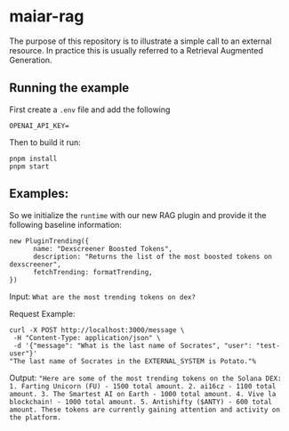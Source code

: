 # maiar-rag

The purpose of this repository is to illustrate a simple call to an external resource.
In practice this is usually referred to a Retrieval Augmented Generation.

## Running the example

First create a `.env` file and add the following

```
OPENAI_API_KEY=
```

Then to build it run:

```
pnpm install
pnpm start
```

## Examples:

So we initialize the `runtime` with our new RAG plugin and provide it the following baseline information:

```
new PluginTrending({
      name: "Dexscreener Boosted Tokens",
      description: "Returns the list of the most boosted tokens on dexscreener",
      fetchTrending: formatTrending,
})
```

Input: `What are the most trending tokens on dex?`

Request Example:

```
curl -X POST http://localhost:3000/message \
 -H "Content-Type: application/json" \
 -d '{"message": "What is the last name of Socrates", "user": "test-user"}'
"The last name of Socrates in the EXTERNAL_SYSTEM is Potato."%

```

Output: `"Here are some of the most trending tokens on the Solana DEX: 1. Farting Unicorn (FU) - 1500 total amount. 2. ai16cz - 1100 total amount. 3. The Smartest AI on Earth - 1000 total amount. 4. Vive la blockchain! - 1000 total amount. 5. Antishifty ($ANTY) - 600 total amount. These tokens are currently gaining attention and activity on the platform.`
